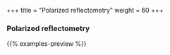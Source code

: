 +++
title = "Polarized reflectometry"
weight = 60
+++

### Polarized reflectometry

{{% examples-preview  %}}
